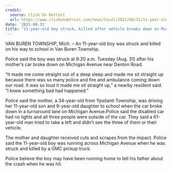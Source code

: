 ```yaml
---
credit:
  source: Click On Detroit
  url: https://www.clickondetroit.com/news/local/2021/08/31/11-year-old-boy-struck-killed-after-vehicle-breaks-down-on-michigan-avenue-in-van-buren-township/
date: '2021-08-31'
title: "11-year-old boy struck, killed after vehicle breaks down on Michigan Avenue in Van Buren Township"
---
```

VAN BUREN TOWNSHIP, Mich. – An 11-year-old boy was struck and killed on his way to school in Van Buren Township.

Police said the boy was struck at 6:20 a.m. Tuesday (Aug. 31) after his mother’s car broke down on Michigan Avenue near Denton Road.

“It made me come straight out of a deep sleep and made me sit straight up because there was so many police and fire and ambulance coming down our road. It was so loud it made me sit straight up,” a nearby resident said. “I knew something bad had happened.”

Police said the mother, a 34-year-old from Ypsilanti Township, was driving her 11-year-old son and 9-year-old daughter to school when the car broke down in a turnaround lane on Michigan Avenue.Police said the disabled car had no lights and all three people were outside of the car. They said a 61-year-old man tried to take a left and didn’t see the three of them or their vehicle.

The mother and daughter received cuts and scrapes from the impact. Police said the 11-year-old boy was running across Michigan Avenue when he was struck and killed by a GMC pickup truck.

Police believe the boy may have been running home to tell his father about the crash when he was hit.
